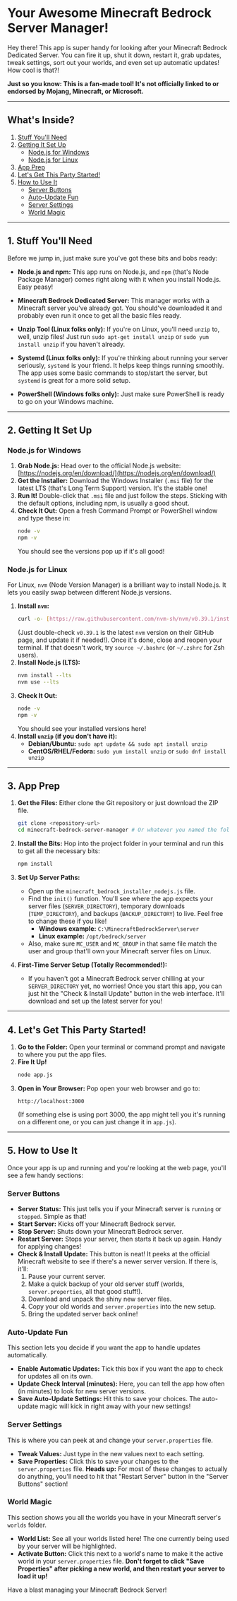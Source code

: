 # Your Awesome Minecraft Bedrock Server Manager!

Hey there! This app is super handy for looking after your Minecraft Bedrock Dedicated Server. You can fire it up, shut it down, restart it, grab updates, tweak settings, sort out your worlds, and even set up automatic updates! How cool is that?!

**Just so you know: This is a fan-made tool! It's not officially linked to or endorsed by Mojang, Minecraft, or Microsoft.**

---

## What's Inside?

1.  [Stuff You'll Need](#1-prerequisites)
2.  [Getting It Set Up](#2-installation)
    * [Node.js for Windows](#nodejs-installation-windows)
    * [Node.js for Linux](#nodejs-installation-linux)
3.  [App Prep](#3-application-setup)
4.  [Let's Get This Party Started!](#4-starting-the-application)
5.  [How to Use It](#5-basic-usage)
    * [Server Buttons](#server-buttons)
    * [Auto-Update Fun](#auto-update-fun)
    * [Server Settings](#server-settings)
    * [World Magic](#world-magic)

---

## 1. Stuff You'll Need

Before we jump in, just make sure you've got these bits and bobs ready:

* **Node.js and npm:** This app runs on Node.js, and `npm` (that's Node Package Manager) comes right along with it when you install Node.js. Easy peasy!

* **Minecraft Bedrock Dedicated Server:** This manager works with a Minecraft server you've already got. You should've downloaded it and probably even run it once to get all the basic files ready.

* **Unzip Tool (Linux folks only):** If you're on Linux, you'll need `unzip` to, well, unzip files! Just run `sudo apt-get install unzip` or `sudo yum install unzip` if you haven't already.

* **Systemd (Linux folks only):** If you're thinking about running your server seriously, `systemd` is your friend. It helps keep things running smoothly. The app uses some basic commands to stop/start the server, but `systemd` is great for a more solid setup.

* **PowerShell (Windows folks only):** Just make sure PowerShell is ready to go on your Windows machine.

---

## 2. Getting It Set Up

### Node.js for Windows

1.  **Grab Node.js:** Head over to the official Node.js website: [https://nodejs.org/en/download/](https://nodejs.org/en/download/)
2.  **Get the Installer:** Download the Windows Installer (`.msi` file) for the latest LTS (that's Long Term Support) version. It's the stable one!
3.  **Run It!** Double-click that `.msi` file and just follow the steps. Sticking with the default options, including npm, is usually a good shout.
4.  **Check It Out:** Open a fresh Command Prompt or PowerShell window and type these in:
    ```bash
    node -v
    npm -v
    ```
    You should see the versions pop up if it's all good!

### Node.js for Linux

For Linux, `nvm` (Node Version Manager) is a brilliant way to install Node.js. It lets you easily swap between different Node.js versions.

1.  **Install `nvm`:**
    ```bash
    curl -o- [https://raw.githubusercontent.com/nvm-sh/nvm/v0.39.1/install.sh](https://raw.githubusercontent.com/nvm-sh/nvm/v0.39.1/install.sh) | bash
    ```
    (Just double-check `v0.39.1` is the latest `nvm` version on their GitHub page, and update it if needed!).
    Once it's done, close and reopen your terminal. If that doesn't work, try `source ~/.bashrc` (or `~/.zshrc` for Zsh users).
2.  **Install Node.js (LTS):**
    ```bash
    nvm install --lts
    nvm use --lts
    ```
3.  **Check It Out:**
    ```bash
    node -v
    npm -v
    ```
    You should see your installed versions here!
4.  **Install `unzip` (if you don't have it):**
    * **Debian/Ubuntu:** `sudo apt update && sudo apt install unzip`
    * **CentOS/RHEL/Fedora:** `sudo yum install unzip` or `sudo dnf install unzip`

---

## 3. App Prep

1.  **Get the Files:** Either clone the Git repository or just download the ZIP file.
    ```bash
    git clone <repository-url>
    cd minecraft-bedrock-server-manager # Or whatever you named the folder
    ```
2.  **Install the Bits:** Hop into the project folder in your terminal and run this to get all the necessary bits:
    ```bash
    npm install
    ```
3.  **Set Up Server Paths:**
    * Open up the `minecraft_bedrock_installer_nodejs.js` file.
    * Find the `init()` function. You'll see where the app expects your server files (`SERVER_DIRECTORY`), temporary downloads (`TEMP_DIRECTORY`), and backups (`BACKUP_DIRECTORY`) to live. Feel free to change these if you like!
        * **Windows example:** `C:\MinecraftBedrockServer\server`
        * **Linux example:** `/opt/bedrock/server`
    * Also, make sure `MC_USER` and `MC_GROUP` in that same file match the user and group that'll own your Minecraft server files on Linux.

4.  **First-Time Server Setup (Totally Recommended!):**
    * If you haven't got a Minecraft Bedrock server chilling at your `SERVER_DIRECTORY` yet, no worries! Once you start this app, you can just hit the "Check & Install Update" button in the web interface. It'll download and set up the latest server for you!

---

## 4. Let's Get This Party Started!

1.  **Go to the Folder:** Open your terminal or command prompt and navigate to where you put the app files.
2.  **Fire It Up!**
    ```bash
    node app.js
    ```
3.  **Open in Your Browser:** Pop open your web browser and go to:
    ```
    http://localhost:3000
    ```
    (If something else is using port 3000, the app might tell you it's running on a different one, or you can just change it in `app.js`).

---

## 5. How to Use It

Once your app is up and running and you're looking at the web page, you'll see a few handy sections:

### Server Buttons

* **Server Status:** This just tells you if your Minecraft server is `running` or `stopped`. Simple as that!
* **Start Server:** Kicks off your Minecraft Bedrock server.
* **Stop Server:** Shuts down your Minecraft Bedrock server.
* **Restart Server:** Stops your server, then starts it back up again. Handy for applying changes!
* **Check & Install Update:** This button is neat! It peeks at the official Minecraft website to see if there's a newer server version. If there is, it'll:
    1.  Pause your current server.
    2.  Make a quick backup of your old server stuff (worlds, `server.properties`, all that good stuff!).
    3.  Download and unpack the shiny new server files.
    4.  Copy your old worlds and `server.properties` into the new setup.
    5.  Bring the updated server back online!

### Auto-Update Fun

This section lets you decide if you want the app to handle updates automatically.

* **Enable Automatic Updates:** Tick this box if you want the app to check for updates all on its own.
* **Update Check Interval (minutes):** Here, you can tell the app how often (in minutes) to look for new server versions.
* **Save Auto-Update Settings:** Hit this to save your choices. The auto-update magic will kick in right away with your new settings!

### Server Settings

This is where you can peek at and change your `server.properties` file.

* **Tweak Values:** Just type in the new values next to each setting.
* **Save Properties:** Click this to save your changes to the `server.properties` file. **Heads up:** For most of these changes to actually do anything, you'll need to hit that "Restart Server" button in the "Server Buttons" section!

### World Magic

This section shows you all the worlds you have in your Minecraft server's `worlds` folder.

* **World List:** See all your worlds listed here! The one currently being used by your server will be highlighted.
* **Activate Button:** Click this next to a world's name to make it the active world in your `server.properties` file. **Don't forget to click "Save Properties" after picking a new world, and then restart your server to load it up!**

Have a blast managing your Minecraft Bedrock Server!
